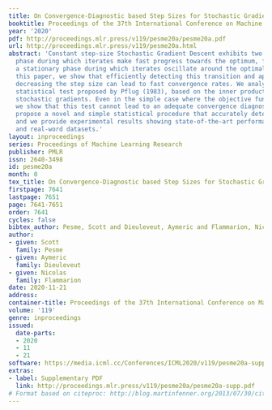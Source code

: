 ```yaml
---
title: On Convergence-Diagnostic based Step Sizes for Stochastic Gradient Descent
booktitle: Proceedings of the 37th International Conference on Machine Learning
year: '2020'
pdf: http://proceedings.mlr.press/v119/pesme20a/pesme20a.pdf
url: http://proceedings.mlr.press/v119/pesme20a.html
abstract: 'Constant step-size Stochastic Gradient Descent exhibits two phases: a transient
  phase during which iterates make fast progress towards the optimum, followed by
  a stationary phase during which iterates oscillate around the optimal point. In
  this paper, we show that efficiently detecting this transition and appropriately
  decreasing the step size can lead to fast convergence rates. We analyse the classical
  statistical test proposed by Pflug (1983), based on the inner product between consecutive
  stochastic gradients. Even in the simple case where the objective function is quadratic
  we show that this test cannot lead to an adequate convergence diagnostic. We then
  propose a novel and simple statistical procedure that accurately detects stationarity
  and we provide experimental results showing state-of-the-art performance on synthetic
  and real-word datasets.'
layout: inproceedings
series: Proceedings of Machine Learning Research
publisher: PMLR
issn: 2640-3498
id: pesme20a
month: 0
tex_title: On Convergence-Diagnostic based Step Sizes for Stochastic Gradient Descent
firstpage: 7641
lastpage: 7651
page: 7641-7651
order: 7641
cycles: false
bibtex_author: Pesme, Scott and Dieuleveut, Aymeric and Flammarion, Nicolas
author:
- given: Scott
  family: Pesme
- given: Aymeric
  family: Dieuleveut
- given: Nicolas
  family: Flammarion
date: 2020-11-21
address: 
container-title: Proceedings of the 37th International Conference on Machine Learning
volume: '119'
genre: inproceedings
issued:
  date-parts:
  - 2020
  - 11
  - 21
software: https://media.icml.cc/Conferences/ICML2020/v119/pesme20a-supp.zip
extras:
- label: Supplementary PDF
  link: http://proceedings.mlr.press/v119/pesme20a/pesme20a-supp.pdf
# Format based on citeproc: http://blog.martinfenner.org/2013/07/30/citeproc-yaml-for-bibliographies/
---
```

